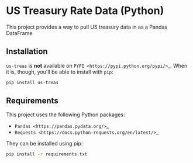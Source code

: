 # US Treasury Rate Data (Python)

This project provides a way to pull US treasury data in as a Pandas DataFrame

## Installation

``us-treas`` is **not** available on `PYPI <https://pypi.python.org/pypi/>`_.
When it is, though, you'll be able to install with ``pip``:

``` bash
pip install us-treas
```

## Requirements

This project uses the  following Python packages:

* `Pandas <https://pandas.pydata.org/>`_
* `Requests <https://docs.python-requests.org/en/latest/>`_

They can be installed using pip:

``` bash
pip install -r requirements.txt
```
